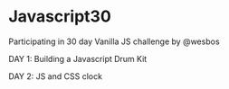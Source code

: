 # Javascript30
Participating in 30 day Vanilla JS challenge by @wesbos

DAY 1: Building a Javascript Drum Kit

DAY 2: JS and CSS clock
